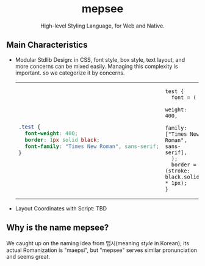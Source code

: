 <div align="center">

# mepsee

High-level Styling Language, for Web and Native.

</div>

## Main Characteristics

- Modular Stdlib Design: in CSS, font style, box style, text layout, and more concerns can be mixed easily. Managing this complexity is important. so we categorize it by concerns.
  <table>
  <tbody>
  <tr>
  <td>

  ```css
  .test {
    font-weight: 400;
    border: 1px solid black;
    font-family: "Times New Roman", sans-serif;
  }
  ```

  </td>
  <td>

  ```
  test {
    font = (
      weight: 400,
      family: ["Times New Roman", sans-serif],
    );
    border = (stroke: black.solid * 1px);
  }
  ```
  
  </td>
  </tr>
  </tbody>
  </table>
- Layout Coordinates with Script: TBD

## Why is the name mepsee?

We caught up on the naming idea from 맵시(meaning *style* in Korean); its actual Romanization is "maepsi", but "mepsee" serves similar pronunciation and seems great.
